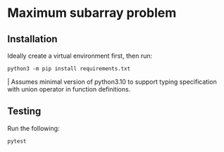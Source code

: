 # Maximum subarray problem

## Installation

Ideally create a virtual environment first, then run:

`python3 -m pip install requirements.txt`

| Assumes minimal version of python3.10 to support typing specification with union operator in function definitions.


## Testing 

Run the following:

`pytest`